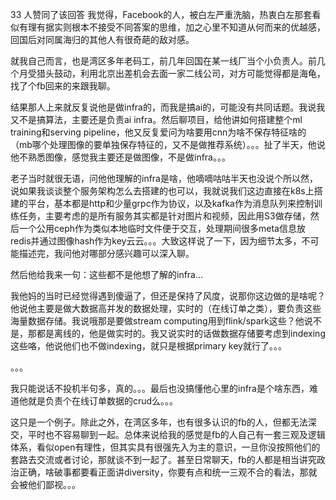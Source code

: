 33 人赞同了该回答
我觉得，Facebook的人，被白左严重洗脑，热衷白左那套看似有理有据实则根本不接受不同答案的思维，加之心里不知道从何而来的优越感，回国后对同属海归的其他人有很奇葩的敌对感。

就我自己而言，也是湾区多年老码工，前几年回国在某一线厂当个小负责人。前几个月受猎头鼓动，利用北京出差机会去面一家二线公司，对方可能觉得都是海龟，找了个fb回来的来跟我聊。

结果那人上来就反复说他是做infra的，而我是搞ai的，可能没有共同话题。我说我又不是搞算法，主要还是负责ai infra。然后聊项目，给他讲如何搭建整个ml training和serving pipeline，他又反复爱问为啥要用cnn为啥不保存特征啥的（mb哪个处理图像的要单独保存特征的，又不是做推荐系统）。。。扯了半天，他说他不熟悉图像，感觉我主要还是做图像，不是做infra。。。

老子当时就很无语，问他他理解的infra是啥，他嘀嘀咕咕半天也没说个所以然，说如果我谈谈整个服务架构怎么去搭建的也可以，我就说我们这边直接在k8s上搭建的平台，基本都是http和少量grpc作为协议，以及kafka作为消息队列来控制训练任务，主要考虑的是所有服务其实都是针对图片和视频，因此用S3做存储，然后一个公用ceph作为类似本地临时文件便于交互，处理期间很多meta信息放redis并通过图像hash作为key云云。。。大致这样说了一下，因为细节太多，不可能描述完，我问他对哪部分感兴趣可以深入聊。

然后他给我来一句：这些都不是他想了解的infra...

我他妈的当时已经觉得遇到傻逼了，但还是保持了风度，说那你这边做的是啥呢？他说他主要是做大数据高并发的数据处理，实时的（在线订单之类），要负责这些海量数据存储。我说哦那是要做stream computing用到flink/spark这些？他说不是，那都是离线的，他是做实时的。我又说实时的话做数据存储要考虑到indexing这些咯，他说他们也不做indexing，就只是根据primary key就行了。。。

。。。

我只能说话不投机半句多，真的。。。最后也没搞懂他心里的infra是个啥东西，难道他就是负责个在线订单数据的crud么。。。

这只是一个例子。除此之外，在湾区多年，也有很多认识的fb的人，但都无法深交，平时也不容易聊到一起。总体来说给我的感觉是fb的人自己有一套三观及逻辑体系，看似open有理性，但其实具有很强先入为主的意识，一旦你没按照他们的套路去交流或者讨论，那就谈不到一起了。甚至日常聊天，fb的人都是相当讲究政治正确，啥破事都要看正面讲diversity，你要有点和统一三观不合的看法，那就会被他们鄙视。。。